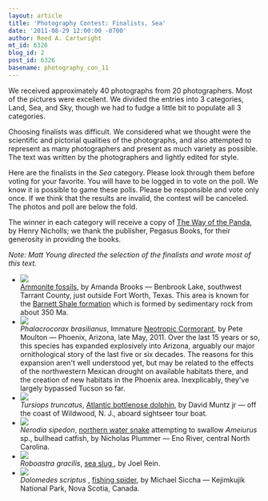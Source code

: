 ```yaml
---
layout: article
title: 'Photography Contest: Finalists, Sea'
date: '2011-08-29 12:00:00 -0700'
author: Reed A. Cartwright
mt_id: 6326
blog_id: 2
post_id: 6326
basename: photography_con_11
---
```

We received approximately 40 photographs from 20 photographers.  Most of the pictures were excellent.  We divided the entries into 3 categories, Land, Sea, and Sky, though we had to fudge a little bit to populate all 3 categories.

Choosing finalists was difficult. We considered what we thought were the scientific and pictorial qualities of the photographs, and also attempted to represent as many photographers and present as much variety as possible. The text was written by the photographers and lightly edited for style.

Here are the finalists in the _Sea_ category.  Please look through them before voting for your favorite.  You will have to be logged in to vote on the poll.  We know it is possible to game these polls.  Please be responsible and vote only once.  If we think that the results are invalid, the contest will be canceled.  The photos and poll are below the fold.

The winner in each category will receive a copy of [The Way of the Panda](http://www.amazon.com/Way-Panda-Henry-Nicholls/dp/1846683688), by Henry Nicholls; we thank the publisher, Pegasus Books, for their generosity in providing the books.

_Note: Matt Young directed the selection of the finalists and wrote most of this text._


<style>
#mygalleryview {
}
.gallery {
background-color: #333 !important;
margin-left: auto;
margin-right: auto;
}
.pointer {
border-bottom-color: #FFF !important;
}
.frame.current .img_wrap {
border-color: #FFF !important;
}
.gallery img {
margin: 0px !important;
}
.frame .img_wrap {
border-width: 3px !important;
}
.panel-overlay {
overflow:auto !important;
} 
</style>
<ul id="mygalleryview" >
<li><img src="/PT/uploads/2011/Brooks%20Ammonite%202.jpg" />
<div class="panel-overlay">
<a href="en.wikipedia.org/wiki/Ammonite">Ammonite fossils</a>, by Amanda Brooks &mdash; Benbrook Lake, southwest Tarrant County, just outside Fort Worth, Texas. This area is known for the <a href="http://geology.com/research/barnett-shale-gas.shtml">Barnett Shale formation</a> which is formed by sedimentary rock from about 350 Ma.
</div>
</li>
<li><img src="/PT/uploads/2011/Moulton.Phalacrocorax_brasilianus_imm.jpg" />
<div class="panel-overlay">
<i>Phalacrocorax brasilianus</i>, Immature <a href="http://www.allaboutbirds.org/guide/Neotropic_Cormorant/lifehistory">Neotropic Cormorant</a>, by Pete Moulton &mdash; Phoenix, Arizona, late May, 2011. Over the last 15 years or so, this species has expanded explosively into Arizona, arguably our major ornithological story of the last five or six decades. The reasons for this expansion aren't well understood yet, but may be related to the effects of the northwestern Mexican drought on available habitats there, and the creation of new habitats in the Phoenix area. Inexplicably, they've largely bypassed Tucson so far.
</div>
</li>
<li><img src="/PT/uploads/2011/muntz_atlantic_bottlenose_dolphin.jpg" />
<div class="panel-overlay">
<i>Tursiops truncatus</i>, <a href="http://www.aqua.org/animals_atlanticbottlenosedolphin.html">Atlantic bottlenose dolphin</a>, by David Muntz jr &mdash; off the coast of Wildwood, N. J., aboard sightseer tour boat. 
</div>
</li>
<li><img src="/PT/uploads/2011/plummer.Nerodia_and_Ameiurus.jpg" />
<div class="panel-overlay">
<i>Nerodia sipedon</i>, <a href="http://www.herpsofnc.org/herps_of_nc/snakes/Nersip/Ner_sip.html">northern water snake</a> attempting to swallow <i>Ameiurus</i> sp., bullhead catfish, by Nicholas Plummer &mdash; Eno River, central North Carolina.
</div>
</li>
<li><img src="/PT/uploads/2011/Rein.Roboastra_gracilis.jpg" />
<div class="panel-overlay">
<i>Roboastra gracilis</i>, <a href="http://www.seaslugforum.net/find/robograc">sea slug </a>, by Joel Rein. 
</div>
</li>
<li><img src="/PT/uploads/2011/Siccha.Dolomedes_scriptus.jpg" />
<div class="panel-overlay">
<i>Dolomedes scriptus </i>, <a href="http://bugguide.net/node/view/38828">fishing spider</a>, by Michael Siccha &mdash; Kejimkujik National Park, Nova Scotia, Canada.
</div>
</li>
</ul>
<script>
$(function(){
$('#mygalleryview').galleryView({
panel_width: 600,
panel_height: 450,
frame_width: 100,
frame_height: 100,
nav_theme: '/scripts/ext/themes/light',
transition_interval: 0
});
});
</script>
